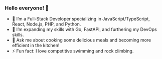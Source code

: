 ### Hello everyone! 👋

- 🔭 I’m a Full-Stack Developer specializing in JavaScript/TypeScript, React, Node.js, PHP, and Python.
- 🌱 I’m expanding my skills with Go, FastAPI, and furthering my DevOps skills.
- 💬 Ask me about cooking some delicious meals and becoming more efficient in the kitchen!
- ⚡ Fun fact: I love competitive swimming and rock climbing.
